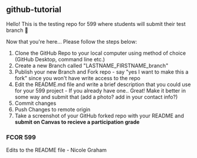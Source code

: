 ## github-tutorial
Hello! This is the testing repo for 599 where students will submit their test branch 🚀

Now that you're here...
Please follow the steps below: 

1. Clone the GitHub Repo to your local computer using method of choice (GitHub Desktop, command line etc.) 
2. Create a new Branch called "LASTNAME_FIRSTNAME_branch"
3. Publish your new Branch and Fork repo - say "yes I want to make this a fork" since you won't have write access to the repo
5. Edit the README.md file and write a brief description that you could use for your 599 project - If you already have one.. Great! Make it better in some way and submit that (add a photo? add in your contact info?)
6. Commit changes
7. Push Changes to remote origin
8. Take a screenshot of your GitHub forked repo with your README and **submit on Canvas to recieve a participation grade**

### FCOR 599
Edits to the README file - Nicole Graham
